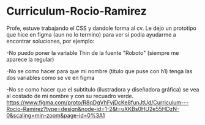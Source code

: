 # Curriculum-Rocio-Ramirez
Profe, estuve trabajando el CSS y dandole forma al cv. Le dejo un prototipo que hice en figma (aun no lo termino) para ver si podia ayudarme a encontrar soluciones, por ejemplo:

-No puedo poner la variable Thin de la fuente "Roboto" (siempre me aparece la regular)

-No se como hacer para que mi nombre (titulo que puse con h1) tenga las dos variables como se ve en figma

-No se como hacer que el subtitulo (ilustradora y diseñadora gráfica) se vea al costado de mi nombre y con su recuadro verde.
https://www.figma.com/proto/R8qDgVhFyjDcKe8funJtUd/Curriculum---Rocio-Ramirez?type=design&node-id=1-2&t=uXKBs0HU2e55HDzN-0&scaling=min-zoom&page-id=0%3A1
